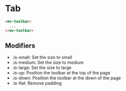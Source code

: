 # Tab

```html
<mv-toolbar>
  ...
</mv-toolbar>
```

## Modifiers

- .is-small: Set the size to small
- .is-medium: Set the size to medium
- .is-large: Set the size to large
- .is-up: Position the toolbar at the top of the page
- .is-down: Position the toolbar at the down of the page
- .is-flat: Remove padding
